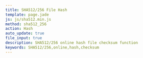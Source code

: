 ```yaml
---
title: SHA512/256 File Hash
template: page.jade
js: js/sha512.min.js
method: sha512_256
action: Hash
auto_update: true
file_input: true
description: SHA512/256 online hash file checksum function
keywords: SHA512/256,online,hash,checksum
---
```

